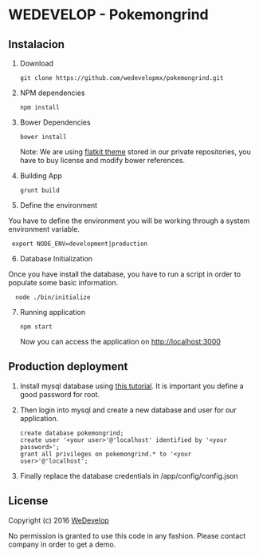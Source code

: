 # WEDEVELOP - Pokemongrind

## Instalacion

1. Download

   ```
   git clone https://github.com/wedevelopmx/pokemongrind.git
   ```

2. NPM dependencies

   ```
   npm install
   ```

3. Bower Dependencies

   ```
   bower install
   ```
   Note: We are using [flatkit theme](http://flatfull.com/themes/flatkit) stored in our private repositories, you have to buy license and modify bower references.

4. Building App

   ```
   grunt build
   ```

5. Define the environment

  You have to define the environment you will be working through a system environment variable.

  ```
   export NODE_ENV=development|production
  ```

6. Database Initialization

  Once you have install the database, you have to run a script in order to populate some basic information.

  ```
    node ./bin/initialize
  ```

7. Running application

   ```
   npm start
   ```

   Now you can access the application on [http://localhost:3000](http://localhost:3000)

## Production deployment

1. Install mysql database using [this tutorial](https://www.digitalocean.com/community/tutorials/a-basic-mysql-tutorial). It is important you define a good password for root.

2. Then login into mysql and create a new database and user for our application.

    ```
    create database pokemongrind;
    create user '<your user>'@'localhost' identified by '<your password>';
    grant all privileges on pokemongrind.* to '<your user>'@'localhost';
    ```

3. Finally replace the database credentials in /app/config/config.json

## License

Copyright (c) 2016 [WeDevelop](http://wedevelop.mx/ "WeDevelop")

No permission is granted to use this code in any fashion. Please contact company in order to get a demo.
